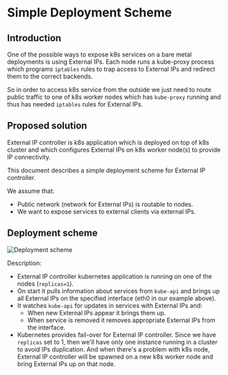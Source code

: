Simple Deployment Scheme
========================

## Introduction

One of the possible ways to expose k8s services on a bare metal deployments is
using External IPs. Each node runs a kube-proxy process which programs `iptables`
rules to trap access to External IPs and redirect them to the correct backends.

So in order to access k8s service from the outside we just need to route public
traffic to one of k8s worker nodes which has `kube-proxy` running and thus has
needed `iptables` rules for External IPs.

## Proposed solution

External IP controller is k8s application which is deployed on top of k8s
cluster and which configures External IPs on k8s worker node(s) to provide
IP connectivity.

This document describes a simple deployment scheme for External IP controller.

We assume that:
* Public network (network for External IPs) is routable to nodes.
* We want to expose services to external clients via external IPs.

## Deployment scheme

![Deployment scheme](images/simple-scheme.png)

Description:
* External IP controller kubernetes application is running on one of the nodes
(`replicas=1`).
* On start it pulls information about services from `kube-api` and brings up
all External IPs on the specified interface (eth0 in our example above).
* It watches `kube-api` for updates in services with External IPs and:
    * When new External IPs appear it brings them up.
    * When service is removed it removes appropriate External IPs from the
    interface.
* Kubernetes provides fail-over for External IP controller. Since we have
`replicas` set to 1, then we'll have only one instance running in a cluster to
avoid IPs duplication. And when there's a problem with k8s node, External IP
controller will be spawned on a new k8s worker node and bring External IPs up
on that node.
